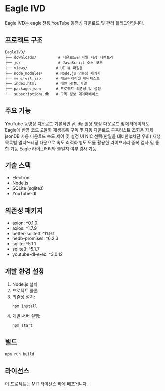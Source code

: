 # Eagle IVD

Eagle IVD는 eagle 전용 YouTube 동영상 다운로드 및 관리 플러그인입니다.

## 프로젝트 구조

```
EagleIVD/
├── downloads/          # 다운로드된 파일 저장 디렉토리
├── js/                 # JavaScript 소스 코드
├── views/             # UI 뷰 파일들
├── node_modules/      # Node.js 의존성 패키지
├── manifest.json      # 애플리케이션 매니페스트
├── index.html         # 메인 HTML 파일
├── package.json       # 프로젝트 의존성 및 설정
└── subscriptions.db   # 구독 정보 데이터베이스
```

## 주요 기능

YouTube 동영상 다운로드
기본적인 yt-dlp 활용 영상 다운로드 및 메타데이터도 Eagle에 반영
코드 모듈화
재생목록 구독 및 자동 다운로드
구독리스트 조회용 자체 jsonDB 사용
다운로드 속도 제어 및 설정 UI
NIC 선택(만일을 대비한ip차단 우회)
재생목록별 멀티쓰레딩 다운으로 속도 최적화
별도 모듈 활용한 라이브러리 중복 검사 및 통합 기능
Eagle 라이브러리와 불일치 여부 검사 기능

## 기술 스택

- Electron
- Node.js
- SQLite (sqlite3)
- YouTube-dl

## 의존성 패키지

- axion: ^0.1.0
- axios: ^1.7.9
- better-sqlite3: ^11.9.1
- nedb-promises: ^6.2.3
- sqlite: ^5.1.1
- sqlite3: ^5.1.7
- youtube-dl-exec: ^3.0.12

## 개발 환경 설정

1. Node.js 설치
2. 프로젝트 클론
3. 의존성 설치:
   ```bash
   npm install
   ```
4. 개발 서버 실행:
   ```bash
   npm start
   ```

## 빌드

```bash
npm run build
```

## 라이선스

이 프로젝트는 MIT 라이선스 하에 배포됩니다. 